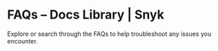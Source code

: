 # FAQs – Docs Library \| Snyk

Explore or search through the FAQs to help troubleshoot any issues you encounter.

